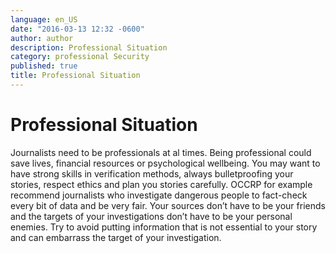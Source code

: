```yaml
---
language: en_US
date: "2016-03-13 12:32 -0600"
author: author
description: Professional Situation
category: professional Security
published: true
title: Professional Situation
---
```




# Professional Situation

Journalists need to be professionals at al times. Being professional could save lives, financial resources or psychological wellbeing. You may want to have strong skills in verification methods, always bulletproofing your stories, respect ethics and plan you stories carefully. OCCRP for example recommend journalists who investigate dangerous people to fact-check every bit of data and be very fair. Your sources don’t have to be your friends and the targets of your investigations don’t have to be your personal enemies. Try to avoid putting information that is not essential to your story and can embarrass the target of your investigation.
